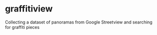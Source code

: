 # graffitiview
Collecting a dataset of panoramas from Google Streetview and searching for graffiti pieces
